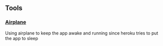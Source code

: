 ## Tools

### [Airplane](https://airplane.dev)

Using airplane to keep the app awake and running since heroku tries to put the app to sleep
